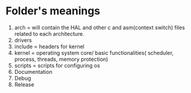# Folder's meanings
					
1. arch = will contain the HAL and other c and asm(context switch) files related to each architecture.		
2. drivers					
3. include = headers for kernel
4. kernel = operating system core/ basic functionalities( scheduler, process, threads, memory protection)	
5. scripts = scripts for configuring os
6. Documentation
7. Debug
8. Release